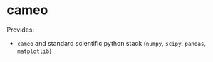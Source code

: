 # cameo

Provides:
* `cameo` and standard scientific python stack (`numpy`, `scipy`, `pandas`, `matplotlib`)
